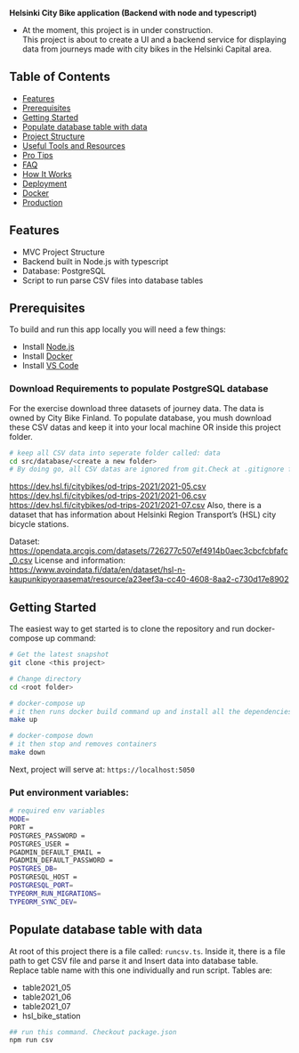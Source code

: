 **Helsinki City Bike application (Backend with node and typescript)**

-   At the moment, this project is in under construction. \
    This project is about to create a UI and a backend service for displaying data from journeys made with city bikes in the Helsinki Capital area.

## Table of Contents

-   [Features](#features)
-   [Prerequisites](#prerequisites)
-   [Getting Started](#getting-started)
-   [Populate database table with data](#populate-database-table-with-data)
-   [Project Structure](#project-structure)
-   [Useful Tools and Resources](#useful-tools-and-resources)
-   [Pro Tips](#pro-tips)
-   [FAQ](#faq)
-   [How It Works](#how-it-works-mini-guides)
-   [Deployment](#deployment)
-   [Docker](#docker)
-   [Production](#production)

## Features

-   MVC Project Structure
-   Backend built in Node.js with typescript
-   Database: PostgreSQL
-   Script to run parse CSV files into database tables

## Prerequisites

To build and run this app locally you will need a few things:

-   Install [Node.js](https://nodejs.org/en/)
-   Install [Docker](https://www.docker.com/get-started/)
-   Install [VS Code](https://code.visualstudio.com/)

### Download Requirements to populate PostgreSQL database

For the exercise download three datasets of journey data. The data is owned by City Bike Finland. To populate database, you mush download these CSV datas and keep it into your local machine OR inside this project folder.

```bash
# keep all CSV data into seperate folder called: data
cd src/database/<create a new folder>
# By doing go, all CSV datas are ignored from git.Check at .gitignore file
```

https://dev.hsl.fi/citybikes/od-trips-2021/2021-05.csv
https://dev.hsl.fi/citybikes/od-trips-2021/2021-06.csv
https://dev.hsl.fi/citybikes/od-trips-2021/2021-07.csv
Also, there is a dataset that has information about Helsinki Region Transport’s (HSL) city bicycle stations.

Dataset: https://opendata.arcgis.com/datasets/726277c507ef4914b0aec3cbcfcbfafc_0.csv
License and information: https://www.avoindata.fi/data/en/dataset/hsl-n-kaupunkipyoraasemat/resource/a23eef3a-cc40-4608-8aa2-c730d17e8902

## Getting Started

The easiest way to get started is to clone the repository and run docker-compose up command:

```bash
# Get the latest snapshot
git clone <this project>

# Change directory
cd <root folder>

# docker-compose up
# it then runs docker build command up and install all the dependencies required
make up

# docker-compose down
# it then stop and removes containers
make down
```

Next, project will serve at: `https://localhost:5050`

### Put environment variables:

```bash
# required env variables
MODE=
PORT =
POSTGRES_PASSWORD =
POSTGRES_USER =
PGADMIN_DEFAULT_EMAIL =
PGADMIN_DEFAULT_PASSWORD =
POSTGRES_DB=
POSTGRESQL_HOST =
POSTGRESQL_PORT=
TYPEORM_RUN_MIGRATIONS=
TYPEORM_SYNC_DEV=
```

## Populate database table with data

At root of this project there is a file called: `runcsv.ts`. Inside it, there is a file path to get CSV file and parse it and Insert data into database table. Replace table name with this one individually and run script.
Tables are:

-   table2021_05
-   table2021_06
-   table2021_07
-   hsl_bike_station

```bash
## run this command. Checkout package.json
npm run csv
```
